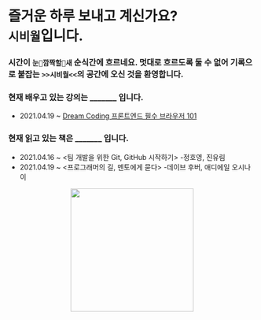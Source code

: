 # 즐거운 하루 보내고 계신가요? <br>`시비월`입니다. 
### 시간이 `눈🙈깜짝할🙉새` 순식간에 흐르네요. 멋대로 흐르도록 둘 수 없어 기록으로 붙잡는 `>>시비월<<`의 공간에 오신 것을 환영합니다. 
### 현재 배우고 있는 강의는 _______ 입니다.
* 2021.04.19 ~ [Dream Coding 프론트엔드 필수 브라우저 101](https://academy.dream-coding.com/courses/browser101)

### 현재 읽고 있는 책은 _______ 입니다.
* 2021.04.16 ~ <팀 개발을 위한 Git, GitHub 시작하기> -정호영, 진유림
* 2021.04.19 ~ <프로그래머의 길, 멘토에게 묻다> -데이브 후버, 애디에일 오시나이

<center><img src = "https://mblogthumb-phinf.pstatic.net/MjAyMDAzMzBfMjU0/MDAxNTg1NTc3MTc4NzY3.i9Rkdffs4p_Y1yLYS0yIxgGkQRClUrk4bxN8VANr6oUg.sNbauR1j9CnsJIyGMVTFTxQYEWZkoOKvVW_feHPzC24g.GIF.pikiro/IMG_0416.GIF?type=w800" width = 250px)</center>
